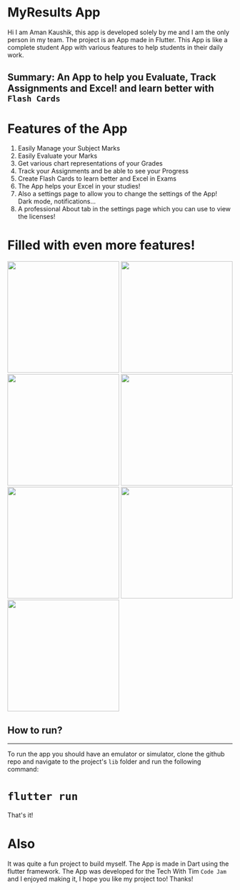 # MyResults App

Hi I am Aman Kaushik, this app is developed solely by me and I am the only person in my team. The project is an App made in Flutter. This App is like a complete student App with various features to help students in their daily work.
## Summary: An App to help you Evaluate, Track Assignments and Excel! and learn better with `Flash Cards`



# Features of the App
1. Easily Manage your Subject Marks
2. Easily Evaluate your Marks 
3. Get various chart representations of your Grades
4. Track your Assignments and be able to see your Progress
5. Create Flash Cards to learn better and Excel in Exams 
6. The App helps your Excel in your studies!
7. Also a settings page to allow you to change the settings of the App! Dark mode, notifications...
8. A professional About tab in the settings page which you can use to view the licenses!

# Filled with even more features!

<div> 
   
   <image src="Screenshots/readme7.jpeg" height=250 width=250>
   
   <image src="Screenshots/readme6.jpeg" height=250 width=250>
   
   <image src="Screenshots/readme5.jpeg" height=250 width=250>
   
   <image src="Screenshots/readme4.jpeg" height=250 width=250>
  
   <image src="Screenshots/readme3.jpeg" height=250 width=250>
 <image src="Screenshots/readme1.jpeg" height=250 width=250>
   <image src="Screenshots/readme2.jpeg" height=250 width=250>
</div>
   

## How to run?
----

To run the app you should have an emulator or simulator, clone the github repo and navigate to the project's `lib` folder and run the following command: 
# `flutter run`

That's it! 
# Also 
It was quite a fun project to build myself. The App is made in Dart using the flutter framework. The App was developed for the Tech With Tim `Code Jam` and I enjoyed making it, I hope you like my project too! Thanks!

